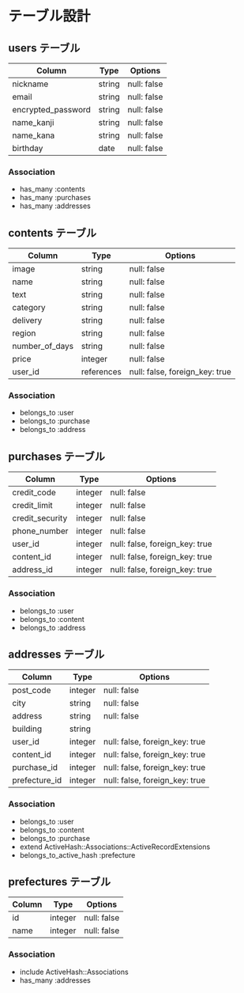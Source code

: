 # テーブル設計

## users テーブル

| Column             | Type    | Options     |
| ------------------ | ------- | ----------- |
| nickname           | string  | null: false |
| email              | string  | null: false |
| encrypted_password | string  | null: false |
| name_kanji         | string  | null: false |
| name_kana          | string  | null: false |
| birthday           | date    | null: false |

### Association

- has_many :contents
- has_many :purchases
- has_many :addresses

## contents テーブル

| Column          | Type       | Options                        |
| --------------- | ---------- | -------------------------------|
| image           | string     | null: false                    |
| name            | string     | null: false                    |
| text            | string     | null: false                    |
| category        | string     | null: false                    |
| delivery        | string     | null: false                    |
| region          | string     | null: false                    |
| number_of_days  | string     | null: false                    |
| price           | integer    | null: false                    |
| user_id         | references | null: false, foreign_key: true |

### Association

- belongs_to :user
- belongs_to :purchase
- belongs_to :address

## purchases テーブル

| Column          | Type       | Options                        |
| --------------- | ---------- | ------------------------------ |
| credit_code     | integer    | null: false                    |
| credit_limit    | integer    | null: false                    |
| credit_security | integer    | null: false                    |
| phone_number    | integer    | null: false                    |
| user_id         | integer    | null: false, foreign_key: true |
| content_id      | integer    | null: false, foreign_key: true |
| address_id      | integer    | null: false, foreign_key: true |

### Association

- belongs_to :user
- belongs_to :content
- belongs_to :address

## addresses テーブル

| Column          | Type       | Options                        |
| --------------- | ---------- | ------------------------------ |
| post_code       | integer    | null: false                    |
| city            | string     | null: false                    |
| address         | string     | null: false                    |
| building        | string     |                                |
| user_id         | integer    | null: false, foreign_key: true |
| content_id      | integer    | null: false, foreign_key: true |
| purchase_id     | integer    | null: false, foreign_key: true |
| prefecture_id   | integer    | null: false, foreign_key: true |

### Association

- belongs_to :user
- belongs_to :content
- belongs_to :purchase
- extend ActiveHash::Associations::ActiveRecordExtensions
- belongs_to_active_hash :prefecture

## prefectures テーブル

| Column          | Type       | Options                        |
| --------------- | ---------- | ------------------------------ |
| id              | integer    | null: false                    |
| name            | integer    | null: false                    |

### Association

- include ActiveHash::Associations
- has_many :addresses